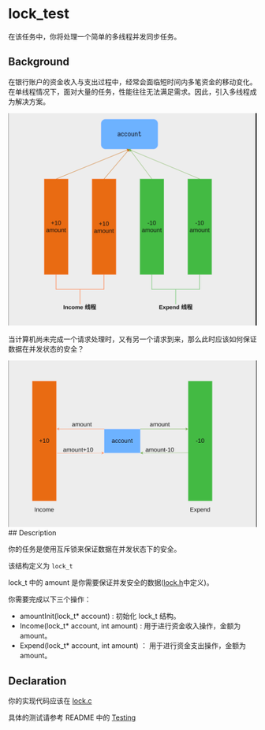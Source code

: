 # lock_test

在该任务中，你将处理一个简单的多线程并发同步任务。

## Background

在银行账户的资金收入与支出过程中，经常会面临短时间内多笔资金的移动变化。在单线程情况下，面对大量的任务，性能往往无法满足需求。因此，引入多线程成为解决方案。

<div align="center">
<img src="lock_test.png"alt="Editor" width="650" />
</div>

当计算机尚未完成一个请求处理时，又有另一个请求到来，那么此时应该如何保证数据在并发状态的安全？

<div align="center">
<img src="lock_test2.png"alt="Editor" width="650" />
</div>
## Description

你的任务是使用互斥锁来保证数据在并发状态下的安全。

该结构定义为 `lock_t`

lock_t 中的 amount 是你需要保证并发安全的数据([lock.h](../../src/include/lock.h)中定义)。

你需要完成以下三个操作：
- amountInit(lock_t* account) : 初始化 lock_t 结构。
- Income(lock_t* account, int amount) : 用于进行资金收入操作，金额为 amount。
- Expend(lock_t* account, int amount) ： 用于进行资金支出操作，金额为 amount。

## Declaration

你的实现代码应该在 [lock.c](../../src/lock/lock.c)

具体的测试请参考 README 中的 [Testing](../../README.md)
